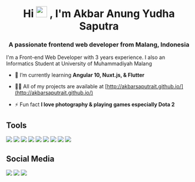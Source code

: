 <h1 align="center">Hi <img src="https://raw.githubusercontent.com/MartinHeinz/MartinHeinz/master/wave.gif" width="30px" height="30px">
, I'm Akbar Anung Yudha Saputra</h1>
<h3 align="center">A passionate frontend web developer from Malang, Indonesia</h3>
<p>I'm a Front-end Web Developer with 3 years experience. I also an Informatics Student at University of Muhammadiyah Malang</p>

- 🌱 I’m currently learning **Angular 10, Nuxt.js, & Flutter**

- 👨‍💻 All of my projects are available at [http://akbarsaputrait.github.io/](http://akbarsaputrait.github.io/)

- ⚡ Fun fact **I love photography & playing games especially Dota 2**


## Tools
![](https://img.shields.io/badge/OS-Windows_10-informational?style=for-the-badge&logo=Windows&logoColor=white&color=0078d6)
![](https://img.shields.io/badge/CLI-Windows_Terminal-informational?style=for-the-badge&logo=Windows%20Terminal&logoColor=white&color=0078d6)
![](https://img.shields.io/badge/Editor-WebStorm-informational?style=for-the-badge&logo=WebStorm&logoColor=white&color=0078d6)
![](https://img.shields.io/badge/Code-Javascript-informational?style=for-the-badge&logo=Javascript&logoColor=white&color=0078d6)
![](https://img.shields.io/badge/Code-Typescript-informational?style=for-the-badge&logo=Typescript&logoColor=white&color=0078d6)
![](https://img.shields.io/badge/Code-Angular_10-informational?style=for-the-badge&logo=Angular&logoColor=white&color=0078d6)
![](https://img.shields.io/badge/Code-Vue.js-informational?style=for-the-badge&logo=Vue.js&logoColor=white&color=0078d6)
![](https://img.shields.io/badge/Code-Nuxt.js-informational?style=for-the-badge&logo=Nuxt.js&logoColor=white&color=0078d6)
![](https://img.shields.io/badge/Code-Flutter-informational?style=for-the-badge&logo=Flutter&logoColor=white&color=0078d6)

## Social Media
[![](https://img.shields.io/badge/@akbarsaputrait-informational?style=for-the-badge&logo=Twitter&logoColor=white&color=0078d6)](https://twitter.com/akbarsaputrait)
[![](https://img.shields.io/badge/akbarsaputrait-informational?style=for-the-badge&logo=Instagram&logoColor=white&color=e1306c)](https://www.instagram.com/akbarsaputrait/)
[![](https://img.shields.io/badge/akbarsaputrait-informational?style=for-the-badge&logo=Linkedin&logoColor=white&color=0077b5)](https://www.linkedin.com/in/akbarsaputrait/)
